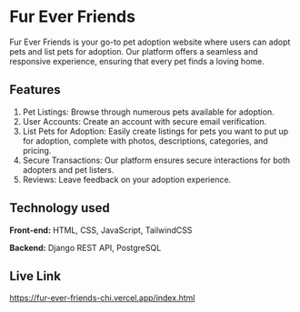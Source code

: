 # Fur Ever Friends

Fur Ever Friends is your go-to pet adoption website where users can adopt pets and list pets for adoption. Our platform offers a seamless and responsive experience, ensuring that every pet finds a loving home.


## Features
1. Pet Listings: Browse through numerous pets available for adoption.
2. User Accounts: Create an account with secure email verification.
3. List Pets for Adoption: Easily create listings for pets you want to put up for adoption, complete with photos, descriptions, categories, and pricing.
4. Secure Transactions: Our platform ensures secure interactions for both adopters and pet listers.
5. Reviews: Leave feedback on your adoption experience.
## Technology used

**Front-end:** HTML, CSS, JavaScript, TailwindCSS

**Backend:** Django REST API, PostgreSQL


## Live Link

https://fur-ever-friends-chi.vercel.app/index.html

